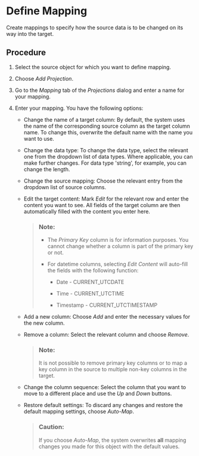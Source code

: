 <!-- loio2c7948fdd1a14105a27d0c03af82a56b -->

# Define Mapping

Create mappings to specify how the source data is to be changed on its way into the target.



## Procedure

1.  Select the source object for which you want to define mapping.

2.  Choose *Add Projection*.

3.  Go to the *Mapping* tab of the *Projections* dialog and enter a name for your mapping.

4.  Enter your mapping. You have the following options:

    -   Change the name of a target column: By default, the system uses the name of the corresponding source column as the target column name. To change this, overwrite the default name with the name you want to use.

    -   Change the data type: To change the data type, select the relevant one from the dropdown list of data types. Where applicable, you can make further changes. For data type 'string', for example, you can change the length.

    -   Change the source mapping: Choose the relevant entry from the dropdown list of source columns.

    -   Edit the target content: Mark *Edit* for the relevant row and enter the content you want to see. All fields of the target column are then automatically filled with the content you enter here.

        > ### Note:  
        > -   The *Primary Key* column is for information purposes. You cannot change whether a column is part of the primary key or not.
        > -   For datetime columns, selecting *Edit Content* will auto-fill the fields with the following function:
        > 
        >     -   Date - CURRENT\_UTCDATE
        > 
        >     -   Time - CURRENT\_UTCTIME
        >     -   Timestamp - CURRENT\_UTCTIMESTAMP

    -   Add a new column: Choose *Add* and enter the necessary values for the new column.

    -   Remove a column: Select the relevant column and choose *Remove*.

        > ### Note:  
        > It is not possible to remove primary key columns or to map a key column in the source to multiple non-key columns in the target.

    -   Change the column sequence: Select the column that you want to move to a different place and use the *Up* and *Down* buttons.
    -   Restore default settings: To discard any changes and restore the default mapping settings, choose *Auto-Map*.

        > ### Caution:  
        > If you choose *Auto-Map*, the system overwrites **all** mapping changes you made for this object with the default values.



